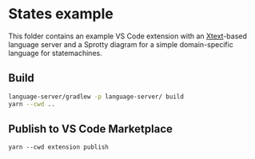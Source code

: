 # States example

This folder contains an example VS Code extension with an [Xtext](https://www.eclipse.org/Xtext/)-based language server and a Sprotty diagram for a simple domain-specific language for statemachines.

## Build

```bash
language-server/gradlew -p language-server/ build
yarn --cwd ..
```


## Publish to VS Code Marketplace

```
yarn --cwd extension publish
```
